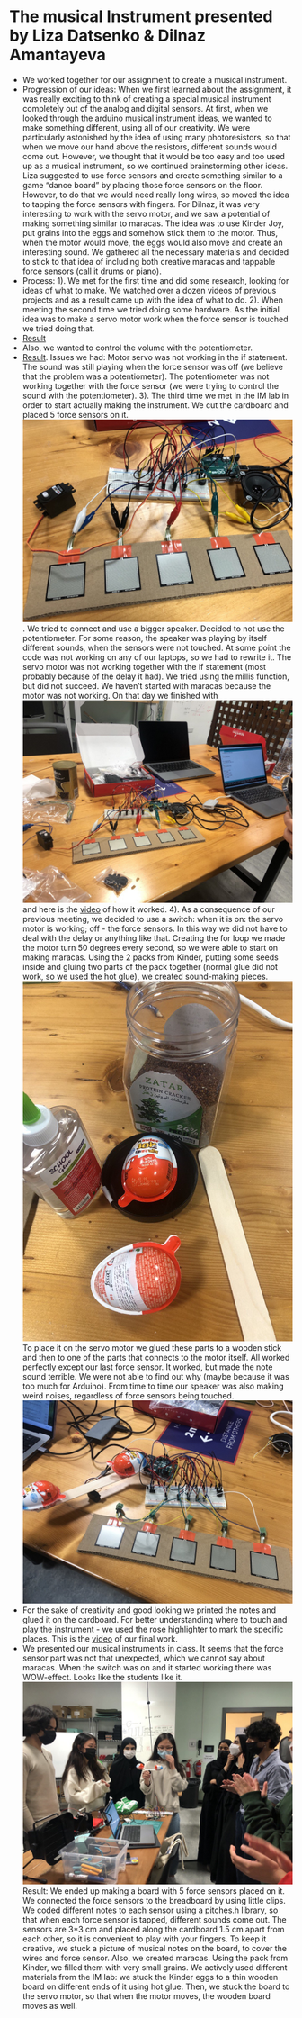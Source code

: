 # The musical Instrument presented by Liza Datsenko & Dilnaz Amantayeva
* We worked together for our assignment to create a musical instrument.
* Progression of our ideas: When we first learned about the assignment, it was really exciting to think of creating a special musical instrument completely out of the analog and digital sensors. At first, when we looked through the arduino musical instrument ideas, we wanted to make something different, using all of our creativity. We were particularly astonished by the idea of using many photoresistors, so that when we move our hand above the resistors, different sounds would come out. However, we thought that it would be too easy and too used up as a musical instrument, so we continued brainstorming other ideas. Liza suggested to use force sensors and create something similar to a game “dance board” by placing those force sensors on the floor. However, to do that we would need really long wires, so moved the idea to tapping the force sensors with fingers. For Dilnaz, it was very interesting to work with the servo motor, and we saw a potential of making something similar to maracas. The idea was to use Kinder Joy, put grains into the eggs and somehow stick them to the motor. Thus, when the motor would move, the eggs would also move and create an interesting sound. We gathered all the necessary materials and decided to stick to that idea of including both creative maracas and tappable force sensors (call it drums or piano).
* Process: 1). We met for the first time and did some research, looking for ideas of what to make. We watched over a dozen videos of previous projects and as a result came up with the idea of what to do. 2). When meeting the second time we tried doing some hardware. As the initial idea was to make a servo motor work when the force sensor is touched we tried doing that. 
* [Result](https://www.youtube.com/watch?v=4B6IWCxnUmQ) 
* Also, we wanted to control the volume with the potentiometer.
* [Result](https://www.youtube.com/watch?v=Kr8Temem_2M). 
Issues we had: Motor servo was not working in the if statement. The sound was still playing when the force sensor was off (we believe that the problem was a potentiometer). The potentiometer was not working together with the force sensor (we were trying to control the sound with the potentiometer). 3). The third time we met in the IM lab in order to start actually making the instrument. We cut the cardboard and placed 5 force sensors on it. 
![How it looked](https://github.com/lizadat/Intro_to_IM/blob/711107e88c7a3647a3678679d344eda0309d8cb6/Week11/3.jpeg). We tried to connect and use a bigger speaker. Decided to not use the potentiometer. For some reason, the speaker was playing by itself different sounds, when the sensors were not touched. At some point the code was not working on any of our laptops, so we had to rewrite it. The servo motor was not working together with the if statement (most probably because of the delay it had). We tried using the millis function, but did not succeed. We haven’t started with maracas because the motor was not working. On that day we finished with 
![this:](https://github.com/lizadat/Intro_to_IM/blob/711107e88c7a3647a3678679d344eda0309d8cb6/Week11/4.jpeg) and here is the [video](https://www.youtube.com/watch?v=bD4GscYEI2M) of how it worked. 4). As a consequence of our previous meeting, we decided to use a switch: when it is on: the servo motor is working; off - the force sensors. In this way we did not have to deal with the delay or anything like that. Creating the for loop we made the motor turn 50 degrees every second, so we were able to start on making maracas. Using the 2 packs from Kinder, putting some seeds inside and gluing two parts of the pack together (normal glue did not work, so we used the hot glue), we created sound-making pieces. 
![Result](https://github.com/lizadat/Intro_to_IM/blob/711107e88c7a3647a3678679d344eda0309d8cb6/Week11/5.jpeg) 
To place it on the servo motor we glued these parts to a wooden stick and then to one of the parts that connects to the motor itself. All worked perfectly except our last force sensor. It worked, but made the note sound terrible. We were not able to find out why (maybe because it was too much for Arduino). From time to time our speaker was also making weird noises, regardless of force sensors being touched. 
![This is how our musical instrument looked like:](https://github.com/lizadat/Intro_to_IM/blob/711107e88c7a3647a3678679d344eda0309d8cb6/Week11/6.jpeg)  
* For the sake of creativity and good looking we printed the notes and glued it on the cardboard. For better understanding where to touch and play the instrument - we used the rose highlighter to mark the specific places. This is the [video](https://www.youtube.com/watch?v=KRXq5PN1AzQ) of our final work.
* We presented our musical instruments in class. It seems that the force sensor part was not that unexpected, which we cannot say about maracas. When the switch was on and it started working there was WOW-effect. Looks like the students like it.
![Presentation](https://github.com/lizadat/Intro_to_IM/blob/711107e88c7a3647a3678679d344eda0309d8cb6/Week11/9.jpeg)
Result: We ended up making a board with 5 force sensors placed on it. We connected the force sensors to the breadboard by using little clips. We coded different notes to each sensor using a pitches.h library, so that when each force sensor is tapped, different sounds come out. The sensors are 3*3 cm and placed along the cardboard 1.5 cm apart from each other, so it is convenient to play with your fingers. To keep it creative, we stuck a picture of musical notes on the board, to cover the wires and force sensor. Also, we created maracas. Using the pack from Kinder, we filled them with very small grains. We actively used different materials from the IM lab: we stuck the Kinder eggs to a thin wooden board on different ends of it using hot glue. Then, we stuck the board to the servo motor, so that when the motor moves, the wooden board moves as well.
